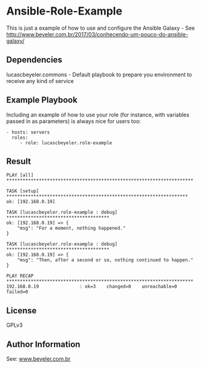 Ansible-Role-Example
=========

This is just a example of how to use and configure the Ansible Galaxy - See http://www.beyeler.com.br/2017/03/conhecendo-um-pouco-do-ansible-galaxy/

Dependencies
------------

lucascbeyeler.commons - Default playbook to prepare you environment to receive any kind of service

Example Playbook
----------------

Including an example of how to use your role (for instance, with variables passed in as parameters) is always nice for users too:

    - hosts: servers
      roles:
         - role: lucascbeyeler.role-example

Result
-------
```
PLAY [all] *********************************************************************

TASK [setup] *******************************************************************
ok: [192.168.0.19]

TASK [lucascbeyeler.role-example : debug] **************************************
ok: [192.168.0.19] => {
    "msg": "For a moment, nothing happened."
}

TASK [lucascbeyeler.role-example : debug] **************************************
ok: [192.168.0.19] => {
    "msg": "Then, after a second or so, nothing continued to happen."
}

PLAY RECAP *********************************************************************
192.168.0.19               : ok=3    changed=0    unreachable=0    failed=0   
```

License
-------

GPLv3

Author Information
------------------

See: www.beyeler.com.br
